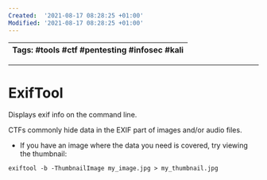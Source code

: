 ```yaml
---
Created:  '2021-08-17 08:28:25 +01:00'
Modified: '2021-08-17 08:28:25 +01:00'
---
```



| Tags: #tools #ctf #pentesting #infosec #kali |
| -------------------------------------------- |

---
# ExifTool

Displays exif info on the command line. 

CTFs commonly hide data in the EXIF part of images and/or audio files.



-   If you have an image where the data you need is covered, try viewing the thumbnail:

```
exiftool -b -ThumbnailImage my_image.jpg > my_thumbnail.jpg
```